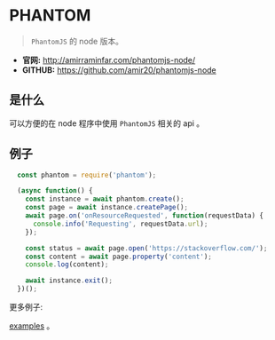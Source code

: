 # PHANTOM

> `PhantomJS` 的 node 版本。

- **官网:** http://amirraminfar.com/phantomjs-node/
- **GITHUB:** https://github.com/amir20/phantomjs-node

## 是什么

可以方便的在 node 程序中使用 `PhantomJS` 相关的 api 。

## 例子

``` js
  const phantom = require('phantom');

  (async function() {
    const instance = await phantom.create();
    const page = await instance.createPage();
    await page.on('onResourceRequested', function(requestData) {
      console.info('Requesting', requestData.url);
    });

    const status = await page.open('https://stackoverflow.com/');
    const content = await page.property('content');
    console.log(content);

    await instance.exit();
  })();
```
更多例子:

[examples](https://github.com/amir20/phantomjs-node/tree/master/examples) 。
